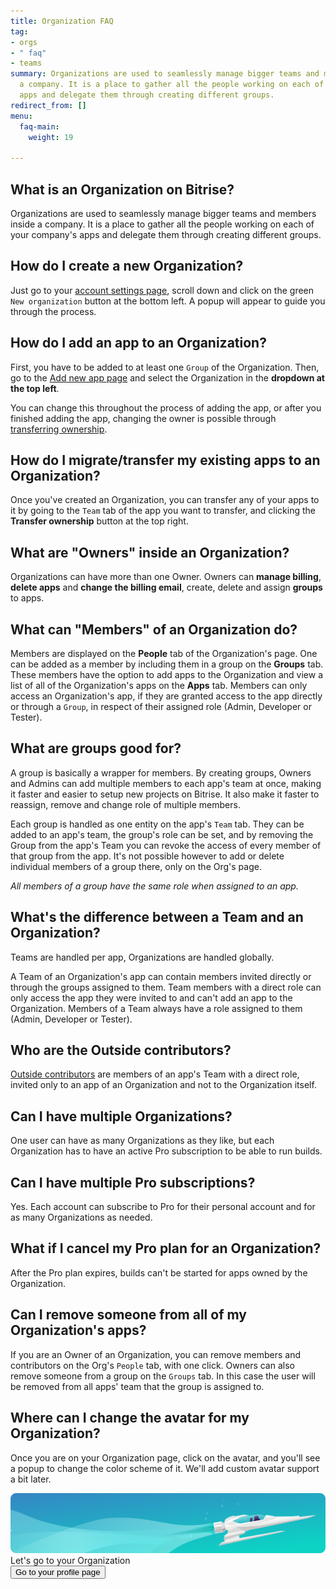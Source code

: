 ```yaml
---
title: Organization FAQ
tag:
- orgs
- " faq"
- teams
summary: Organizations are used to seamlessly manage bigger teams and members inside
  a company. It is a place to gather all the people working on each of your company's
  apps and delegate them through creating different groups.
redirect_from: []
menu:
  faq-main:
    weight: 19

---
```

## What is an Organization on Bitrise?

Organizations are used to seamlessly manage bigger teams and members inside a company. It is a place to gather all the people working on each of your company's apps and delegate them through creating different groups.

## How do I create a new Organization?

Just go to your [account settings page](https://www.bitrise.io/me/profile#/overview), scroll down and click on the green `New organization` button at the bottom left. A popup will appear to guide you through the process.

## How do I add an app to an Organization?

First, you have to be added to at least one `Group` of the Organization. Then, go to the [Add new app page](https://www.bitrise.io/apps/add) and select the Organization in the **dropdown at the top left**.

You can change this throughout the process of adding the app, or after you finished adding the app, changing the owner is possible through [transferring ownership](/faq/how-to-change-the-owner-of-an-app/).

## How do I migrate/transfer my existing apps to an Organization?

Once you've created an Organization, you can transfer any of your apps to it by going to the `Team` tab of the app you want to transfer, and clicking the **Transfer ownership** button at the top right.

## What are "Owners" inside an Organization?

Organizations can have more than one Owner. Owners can **manage billing**, **delete apps** and **change the billing email**, create, delete and assign **groups** to apps.

## What can "Members" of an Organization do?

Members are displayed on the **People** tab of the Organization's page. One can be added as a member by including them in a group on the **Groups** tab. These members have the option to add apps to the Organization and view a list of all of the Organization's apps on the **Apps** tab. Members can only access an Organization's app, if they are granted access to the app directly or through a `Group`, in respect of their assigned role (Admin, Developer or Tester).

## What are groups good for?

A group is basically a wrapper for members. By creating groups, Owners and Admins can add multiple members to each app's team at once, making it faster and easier to setup new projects on Bitrise. It also make it faster to reassign, remove and change role of multiple members.

Each group is handled as one entity on the app's `Team` tab. They can be added to an app's team, the group's role can be set, and by removing the Group from the app's Team you can revoke the access of every member of that group from the app. It's not possible however to add or delete individual members of a group there, only on the Org's page.

_All members of a group have the same role when assigned to an app._

## What's the difference between a Team and an Organization?

Teams are handled per app, Organizations are handled globally.

A Team of an Organization's app can contain members invited directly or through the groups assigned to them. Team members with a direct role can only access the app they were invited to and can't add an app to the Organization. Members of a Team always have a role assigned to them (Admin, Developer or Tester).

## Who are the Outside contributors?

[Outside contributors](/team-management/organizations/managing-apps/#adding-contributors-to-an-app) are members of an app's Team with a direct role, invited only to an app of an Organization and not to the Organization itself.

## Can I have multiple Organizations?

One user can have as many Organizations as they like, but each Organization has to have an active Pro subscription to be able to run builds.

## Can I have multiple Pro subscriptions?

Yes. Each account can subscribe to Pro for their personal account and for as many Organizations as needed.

## What if I cancel my Pro plan for an Organization?

After the Pro plan expires, builds can't be started for apps owned by the Organization.

## Can I remove someone from all of my Organization's apps?

If you are an Owner of an Organization, you can remove members and contributors on the Org's `People` tab, with one click. Owners can also remove someone from a group on the `Groups` tab. In this case the user will be removed from all apps' team that the group is assigned to.

## Where can I change the avatar for my Organization?

Once you are on your Organization page, click on the avatar, and you'll see a popup to change the color scheme of it. We'll add custom avatar support a bit later.

<div class="banner">
	<img src="/assets/images/banner-bg-888x170.png" style="border: none;">
	<div class="deploy-text">Let's go to your Organization</div>
	<a target="_blank" href="https://app.bitrise.io/me/profile#/overview"><button class="button">Go to your profile page</button></a>
</div>